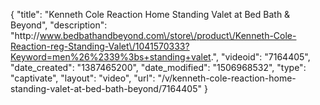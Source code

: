 {
    "title": "Kenneth Cole Reaction Home Standing Valet at Bed Bath & Beyond",
    "description": "http:\/\/www.bedbathandbeyond.com\/store\/product\/Kenneth-Cole-Reaction-reg-Standing-Valet\/1041570333?Keyword=men%26%2339%3bs+standing+valet.",
    "videoid": "7164405",
    "date_created": "1387465200",
    "date_modified": "1506968532",
    "type": "captivate",
    "layout": "video",
    "url": "\/v\/kenneth-cole-reaction-home-standing-valet-at-bed-bath-beyond\/7164405"
}